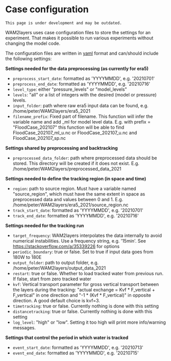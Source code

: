 # Case configuration

```{warning}
This page is under development and may be outdated.
```

WAM2layers uses case configuration files to store the settings for an
experiment. That makes it possible to run various experiments without changing
the model code.

The configuration files are written in
[yaml](https://yaml.org/spec/1.2.2/#chapter-1-introduction-to-yaml) format and
can/should include the following settings:

**Settings needed for the data preprocessing (as currently for era5)**
- `preprocess_start_date`: formatted as 'YYYYMMDD', e.g. '20210701'
- `preprocess_end_date`: formatted as 'YYYYMMDD', e.g. '20210716'
- `level_type`: either "pressure_levels" or "model_levels"
- `levels`: "all" or a list of integers with the desired (model or pressure)
  levels.
- `input_folder`: path where raw era5 input data can be found, e.g.
  /home/peter/WAM2layers/era5_2021
- `filename_prefix`: Fixed part of filename. This function will infer the variable
  name and add _ml for model level data. E.g. with prefix = "FloodCase_202107"
  this function will be able to find FloodCase_202107_ml_u.nc or
  FloodCase_202107_u.nc and FloodCase_202107_sp.nc

**Settings shared by preprocessing and backtracking**
- `preprocessed_data_folder`: path where preprocessed data should be stored. This
  directory will be created if it does not exist. E.g.
  /home/peter/WAM2layers/preprocessed_data_2021

**Settings needed to define the tracking region (in space and time)**
- `region`: path to source region. Must have a variable named "source_region",
  which must have the same extent in space as preprocessed data and values
  between 0 and 1. E.g. /home/peter/WAM2layers/era5_2021/source_region.nc
- `track_start_date`: formatted as 'YYYYMMDD', e.g. '20210701'
- `track_end_date`: formatted as 'YYYYMMDD', e.g. '20210716'

**Settings needed for the tracking run**
- `target_frequency`: WAM2layers interpolates the data internally to avoid
  numerical instabilities. Use a frequency string, e.g. '15min'. See
  https://stackoverflow.com/a/35339226 for options
- `periodic_boundary`: true or false. Set to true if input data goes from 180W to
  180E
- `output_folder`: path to output folder, e.g.
  /home/peter/WAM2layers/output_data_2021
- `restart`: true or false. Whether to load tracked water from previous run. If
  false, start from zero tracked water
- `kvf`: Vertical transport parameter for gross vertical transport between the
  layers during the tracking: "actual exchange = Kvf * F_vertical + F_vertical"
  in one direction and "-1 * (Kvf * F_vertical)" in opposite direction. A good
  default choice is kvf=3.
- `timetracking`: true or false. Currently nothing is done with this setting
- `distancetracking`: true or false. Currently nothing is done with this setting
- `log_level`: "high" or "low". Setting it too high will print more info/warning messages.

**Settings that control the period in which water is tracked**
- `event_start_date`: formatted as 'YYYYMMDD', e.g. '20210713'
- `event_end_date`: formatted as 'YYYYMMDD', e.g. '20210715'
